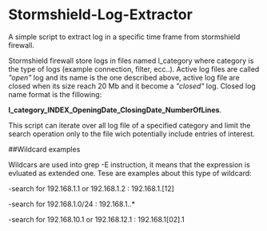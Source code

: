 # Stormshield-Log-Extractor
A simple script to extract log in a specific time frame from stormshield firewall.

Stormshield firewall store logs in files named l_category where category is the type of logs (example connection, filter, ecc..).
Active log files are called *"open"* log and its name is the one described above, active log file are closed when its size reach 20 Mb and it become a *"closed"* log.
Closed log name format is the fillowing:

**l_category_INDEX_OpeningDate_ClosingDate_NumberOfLines**.

This script can iterate over all log file of a specified category and limit the search operation only to the file wich potentially include entries of interest.

##Wildcard examples

Wildcars are used into grep -E instruction, it means that the expression is evluated as extended one. Tese are examples about this type of wildcard:

-search for 192.168.1.1 or 192.168.1.2 : 192.168.1.[12]

-search for 192.168.1.0/24 : 192.168.1..*

-search for 192.168.10.1 or 192.168.12.1 : 192.168.1[02].1

